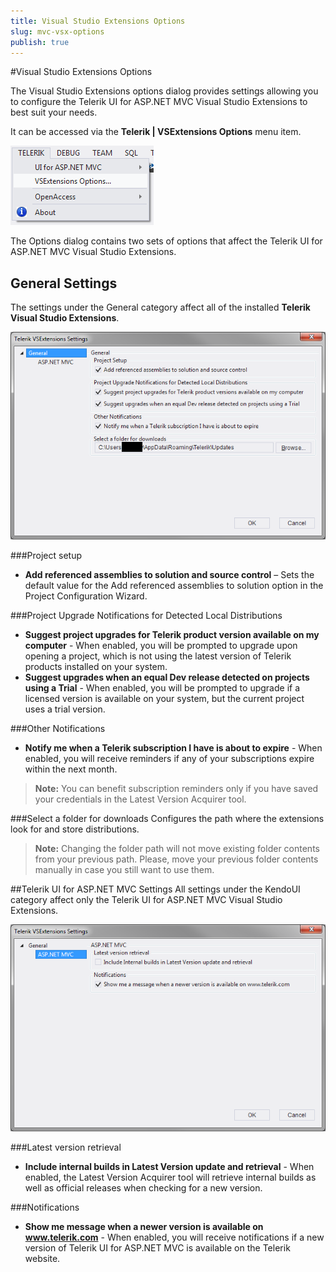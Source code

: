 ```yaml
---
title: Visual Studio Extensions Options
slug: mvc-vsx-options
publish: true
---
```


#Visual Studio Extensions Options

The Visual Studio Extensions options dialog provides settings allowing you to configure the Telerik UI for ASP.NET MVC Visual Studio Extensions to best suit your needs.

It can be accessed via the **Telerik | VSExtensions Options** menu item.

![Options menu](images/options_menu.png)

The Options dialog contains two sets of options that affect the Telerik UI for ASP.NET MVC Visual Studio Extensions.

## General Settings ##
The settings under the General category affect all of the installed **Telerik Visual Studio Extensions**.

![Options Dialog](images/options.png)

###Project setup
- **Add referenced assemblies to solution and source control** – Sets the default value for the Add referenced assemblies to solution option in the Project Configuration Wizard.

###Project Upgrade Notifications for Detected Local Distributions

- **Suggest project upgrades for Telerik product version available on my computer** - When enabled, you will be prompted to upgrade upon opening a project, which is not using the latest version of Telerik products installed on your system.
- **Suggest upgrades when an equal Dev release detected on projects using a Trial** - When enabled, you will be prompted to upgrade if a licensed version is available on your system,  but the current project uses a trial version.

###Other Notifications
- **Notify me when a Telerik subscription I have is about to expire** - When enabled, you will receive reminders if any of your subscriptions expire within the next month.

>**Note:**
You can benefit subscription reminders only if you have saved your credentials in the Latest Version Acquirer tool.

###Select a folder for downloads
Configures the path where the extensions look for and store distributions.

>**Note:**
Changing the folder path will not move existing folder contents from your previous path. Please, move your previous folder contents manually in case you still want to use them.

##Telerik UI for ASP.NET MVC Settings
All settings under the KendoUI category affect only the Telerik UI for ASP.NET MVC Visual Studio Extensions.

![Options Dialog](images/options_kendo.png)

###Latest version retrieval

- **Include internal builds in Latest Version update and retrieval** - When enabled, the Latest Version Acquirer tool will retrieve internal builds as well as official releases when checking for a new version.

###Notifications

- **Show me message when a newer version is available on www.telerik.com** - When enabled, you will receive notifications if a new version of Telerik UI for ASP.NET MVC is available on the Telerik website.
